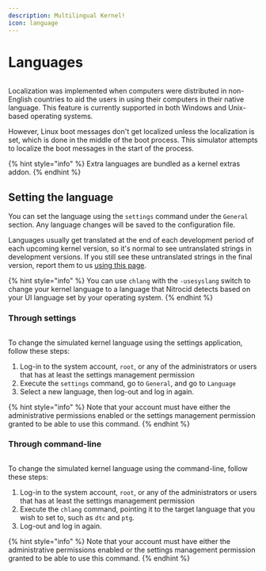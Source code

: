 ```yaml
---
description: Multilingual Kernel!
icon: language
---
```


# Languages

<figure><img src="https://github.com/Aptivi-Stable-Docs/nks-manual-0.1.0/blob/main/.gitbook/assets/066-welcomelang.png" alt=""><figcaption></figcaption></figure>

Localization was implemented when computers were distributed in non-English countries to aid the users in using their computers in their native language. This feature is currently supported in both Windows and Unix-based operating systems.

However, Linux boot messages don't get localized unless the localization is set, which is done in the middle of the boot process. This simulator attempts to localize the boot messages in the start of the process.

{% hint style="info" %}
Extra languages are bundled as a kernel extras addon.
{% endhint %}

## Setting the language

You can set the language using the `settings` command under the `General` section. Any language changes will be saved to the configuration file.

Languages usually get translated at the end of each development period of each upcoming kernel version, so it's normal to see untranslated strings in development versions. If you still see these untranslated strings in the final version, report them to us [using this page](https://github.com/Aptivi/Kernel-Simulator/issues/new).

{% hint style="info" %}
You can use `chlang` with the `-usesyslang` switch to change your kernel language to a language that Nitrocid detects based on your UI language set by your operating system.
{% endhint %}

### Through settings

<figure><img src="https://github.com/Aptivi-Stable-Docs/nks-manual-0.1.0/blob/main/.gitbook/assets/067-setlang.png" alt=""><figcaption></figcaption></figure>

To change the simulated kernel language using the settings application, follow these steps:

1. Log-in to the system account, `root`, or any of the administrators or users that has at least the settings management permission
2. Execute the `settings` command, go to `General`, and go to `Language`
3. Select a new language, then log-out and log in again.

{% hint style="info" %}
Note that your account must have either the administrative permissions enabled or the settings management permission granted to be able to use this command.
{% endhint %}

### Through command-line

<figure><img src="https://github.com/Aptivi-Stable-Docs/nks-manual-0.1.0/blob/main/.gitbook/assets/156-chlang.png" alt=""><figcaption></figcaption></figure>

To change the simulated kernel language using the command-line, follow these steps:

1. Log-in to the system account, `root`, or any of the administrators or users that has at least the settings management permission
2. Execute the `chlang` command, pointing it to the target language that you wish to set to, such as `dtc` and `ptg`.
3. Log-out and log in again.

{% hint style="info" %}
Note that your account must have either the administrative permissions enabled or the settings management permission granted to be able to use this command.
{% endhint %}

